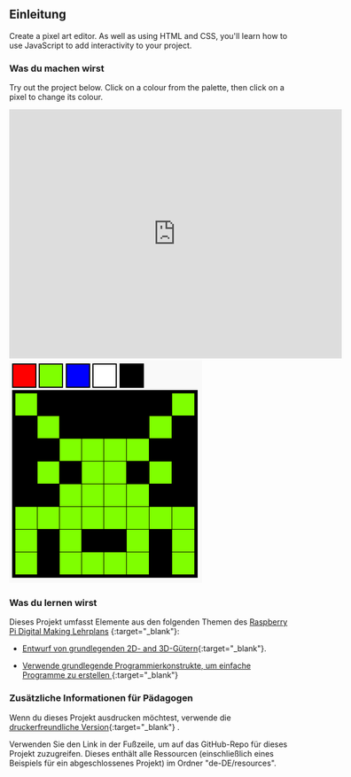 ## Einleitung

Create a pixel art editor. As well as using HTML and CSS, you'll learn how to use JavaScript to add interactivity to your project.

### Was du machen wirst

Try out the project below. Click on a colour from the palette, then click on a pixel to change its colour.

<div class="trinket">
  <iframe src="https://trinket.io/embed/html/0e102a306b?outputOnly=true&start=result" width="600" height="450" frameborder="0" marginwidth="0" marginheight="0" allowfullscreen>
  </iframe>
  <img src="images/pixel-art-final.png">
</div>

### Was du lernen wirst

Dieses Projekt umfasst Elemente aus den folgenden Themen des [Raspberry Pi Digital Making Lehrplans](http://rpf.io/curriculum) {:target="_blank"}:

+ [Entwurf von grundlegenden 2D- and 3D-Gütern](https://www.raspberrypi.org/curriculum/design/creator){:target="_blank"}.

+ [Verwende grundlegende Programmierkonstrukte, um einfache Programme zu erstellen ](https://www.raspberrypi.org/curriculum/programming/creator){:target="_blank"}

### Zusätzliche Informationen für Pädagogen

Wenn du dieses Projekt ausdrucken möchtest, verwende die [druckerfreundliche Version](https://projects.raspberrypi.org/en/projects/pixel-art/print){:target="_blank"} .

Verwenden Sie den Link in der Fußzeile, um auf das GitHub-Repo für dieses Projekt zuzugreifen. Dieses enthält alle Ressourcen (einschließlich eines Beispiels für ein abgeschlossenes Projekt) im Ordner "de-DE/resources".